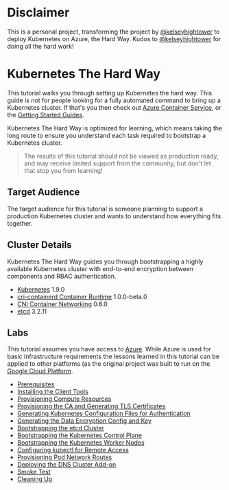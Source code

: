 # Disclaimer
This is a personal project, transforming the project by [@kelseyhightower](https://github.com/kelseyhightower) to deploy Kubernetes on Azure, the Hard Way. Kudos to [@kelseyhightower](https://github.com/kelseyhightower) for doing all the hard work!

# Kubernetes The Hard Way

This tutorial walks you through setting up Kubernetes the hard way. This guide is not for people looking for a fully automated command to bring up a Kubernetes cluster. If that's you then check out [Azure Container Service](https://docs.microsoft.com/en-us/azure/aks/), or the [Getting Started Guides](http://kubernetes.io/docs/getting-started-guides/).

Kubernetes The Hard Way is optimized for learning, which means taking the long route to ensure you understand each task required to bootstrap a Kubernetes cluster.

> The results of this tutorial should not be viewed as production ready, and may receive limited support from the community, but don't let that stop you from learning!

## Target Audience

The target audience for this tutorial is someone planning to support a production Kubernetes cluster and wants to understand how everything fits together.

## Cluster Details

Kubernetes The Hard Way guides you through bootstrapping a highly available Kubernetes cluster with end-to-end encryption between components and RBAC authentication.

* [Kubernetes](https://github.com/kubernetes/kubernetes) 1.9.0
* [cri-containerd Container Runtime](https://github.com/kubernetes-incubator/cri-containerd) 1.0.0-beta.0
* [CNI Container Networking](https://github.com/containernetworking/cni) 0.6.0
* [etcd](https://github.com/coreos/etcd) 3.2.11

## Labs

This tutorial assumes you have access to [Azure](https://azure.microsoft.com/en-us/). While Azure is used for basic infrastructure requirements the lessons learned in this tutorial can be applied to other platforms (as the original project was built to run on the [Google Cloud Platform](https://cloud.google.com).

* [Prerequisites](docs/01-prerequisites.md)
* [Installing the Client Tools](docs/02-client-tools.md)
* [Provisioning Compute Resources](docs/03-compute-resources.md)
* [Provisioning the CA and Generating TLS Certificates](docs/04-certificate-authority.md)
* [Generating Kubernetes Configuration Files for Authentication](docs/05-kubernetes-configuration-files.md)
* [Generating the Data Encryption Config and Key](docs/06-data-encryption-keys.md)
* [Bootstrapping the etcd Cluster](docs/07-bootstrapping-etcd.md)
* [Bootstrapping the Kubernetes Control Plane](docs/08-bootstrapping-kubernetes-controllers.md)
* [Bootstrapping the Kubernetes Worker Nodes](docs/09-bootstrapping-kubernetes-workers.md)
* [Configuring kubectl for Remote Access](docs/10-configuring-kubectl.md)
* [Provisioning Pod Network Routes](docs/11-pod-network-routes.md)
* [Deploying the DNS Cluster Add-on](docs/12-dns-addon.md)
* [Smoke Test](docs/13-smoke-test.md)
* [Cleaning Up](docs/14-cleanup.md)
